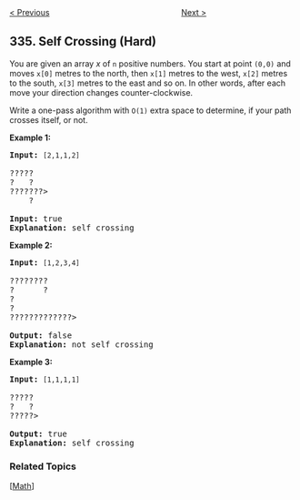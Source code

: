 <!--|This file generated by command(leetcode description); DO NOT EDIT.    |-->
<!--+----------------------------------------------------------------------+-->
<!--|@author    Openset <openset.wang@gmail.com>                           |-->
<!--|@link      https://github.com/openset                                 |-->
<!--|@home      https://github.com/openset/leetcode                        |-->
<!--+----------------------------------------------------------------------+-->

[< Previous](https://github.com/openset/leetcode/tree/master/problems/increasing-triplet-subsequence "Increasing Triplet Subsequence")
　　　　　　　　　　　　　　　　
[Next >](https://github.com/openset/leetcode/tree/master/problems/palindrome-pairs "Palindrome Pairs")

## 335. Self Crossing (Hard)

<p>You are given an array <i>x</i> of <code>n</code> positive numbers. You start at point <code>(0,0)</code> and moves <code>x[0]</code> metres to the north, then <code>x[1]</code> metres to the west, <code>x[2]</code> metres to the south, <code>x[3]</code> metres to the east and so on. In other words, after each move your direction changes counter-clockwise.</p>

<p>Write a one-pass algorithm with <code>O(1)</code> extra space to determine, if your path crosses itself, or not.</p>

<p><b>Example 1:</b></p>

<pre>
<strong>Input: </strong><code>[2,1,1,2]</code>

?????
?   ?
???????&gt;
    ?

<strong>Input: </strong>true 
<strong>Explanation:</strong>&nbsp;self crossing
</pre>

<p><b>Example 2:</b></p>

<pre>
<strong>Input:</strong> <code>[1,2,3,4]</code>

????????
?      ?
?
?
?????????????&gt;

<strong>Output: </strong>false 
<strong>Explanation: </strong>not self crossing
</pre>

<p><b>Example 3:</b></p>

<pre>
<strong>Input:</strong> <code>[1,1,1,1]</code>

?????
?   ?
?????&gt;

<strong>Output:</strong> true 
<strong>Explanation:</strong>&nbsp;self crossing
</pre>

### Related Topics
  [[Math](https://github.com/openset/leetcode/tree/master/tag/math/README.md)]
